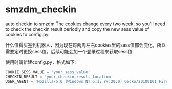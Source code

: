 # smzdm_checkin
auto checkin to smzdm
The cookies change every two week, so you'll need to check the checkin result periodly and copy the new sess value of cookies to config.py.


什么值得买签到机器人，因为现在每两周左右cookies里的sess值都会变化，所以需要定时更换sess值。后续可能会加一个登录过程来获取sess值

使用时请新建config.py，格式如下:

```python
COOKIE_SESS_VALUE = 'your_sess_value'
CHECKIN_RESULT = 'your_checkin_result_location'
USER_AGENT = 'Mozilla/5.0 (Windows NT 6.1; rv:20.0) Gecko/20100101 Firefox/20.0'
```
